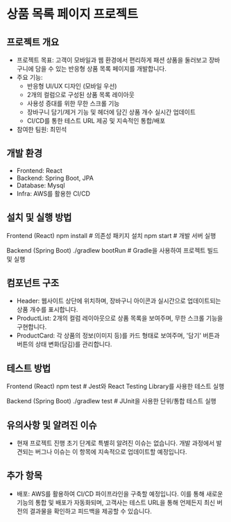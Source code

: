 # 상품 목록 페이지 프로젝트

## 프로젝트 개요

- 프로젝트 목표: 고객이 모바일과 웹 환경에서 편리하게 패션 상품을 둘러보고 장바구니에 담을 수 있는 반응형 상품 목록 페이지를 개발합니다.
- 주요 기능:
  - 반응형 UI/UX 디자인 (모바일 우선)
  - 2개의 컬럼으로 구성된 상품 목록 레이아웃
  - 사용성 증대를 위한 무한 스크롤 기능
  - 장바구니 담기/제거 기능 및 헤더에 담긴 상품 개수 실시간 업데이트
  - CI/CD를 통한 테스트 URL 제공 및 지속적인 통합/배포
- 참여한 팀원: 최민석

## 개발 환경

- Frontend: React
- Backend: Spring Boot, JPA
- Database: Mysql
- Infra: AWS를 활용한 CI/CD

## 설치 및 실행 방법

Frontend (React)
npm install # 의존성 패키지 설치
npm start # 개발 서버 실행

Backend (Spring Boot)
./gradlew bootRun # Gradle을 사용하여 프로젝트 빌드 및 실행

## 컴포넌트 구조

- Header: 웹사이트 상단에 위치하며, 장바구니 아이콘과 실시간으로 업데이트되는 상품 개수를 표시합니다.
- ProductList: 2개의 컬럼 레이아웃으로 상품 목록을 보여주며, 무한 스크롤 기능을 구현합니다.
- ProductCard: 각 상품의 정보(이미지 등)를 카드 형태로 보여주며, '담기' 버튼과 버튼의 상태 변화(담김)를 관리합니다.

## 테스트 방법

Frontend (React)
npm test # Jest와 React Testing Library를 사용한 테스트 실행

Backend (Spring Boot)
./gradlew test # JUnit을 사용한 단위/통합 테스트 실행

## 유의사항 및 알려진 이슈

- 현재 프로젝트 진행 초기 단계로 특별히 알려진 이슈는 없습니다. 개발 과정에서 발견되는 버그나 이슈는 이 항목에 지속적으로 업데이트할 예정입니다.

## 추가 항목

- 배포: AWS를 활용하여 CI/CD 파이프라인을 구축할 예정입니다. 이를 통해 새로운 기능의 통합 및 배포가 자동화되며, 고객사는 테스트 URL을 통해 언제든지 최신 버전의 결과물을 확인하고 피드백을 제공할 수 있습니다.
